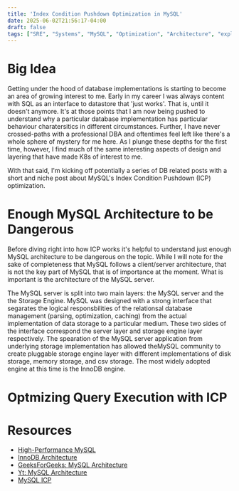 ```yaml
---
title: 'Index Condition Pushdown Optimization in MySQL'
date: 2025-06-02T21:56:17-04:00
draft: false
tags: ["SRE", "Systems", "MySQL", "Optimization", "Architecture", "explainer", "DBA", "Databases"]
---
```

# Big Idea

Getting under the hood of database implementations is starting to become an area of growing interest to me. Early in my career I was always content with SQL as an interface to datastore that 'just works'. That is, until it doesn't anymore. It's at those points that I am now being pushed to understand why a particular database implementation has particular behaviour charatersitics in different circumstances. Further, I have never crossed-paths with a professional DBA and oftentimes feel left like there's a whole sphere of mystery for me here. As I plunge these depths for the first time, however, I find much of the same interesting aspects of design and layering that have made K8s of interest to me. 

With that said, I'm kicking off potentially a series of DB related posts with a short and niche post about MySQL's Index Condition Pushdown (ICP) optimization.


# Enough MySQL Architecture to be Dangerous

Before diving right into how ICP works it's helpful to understand just enough MySQL architecture to be dangerous on the topic. While I will note for the sake of completeness that MySQL follows a client/server architecture, that is not the key part of MySQL that is of importance at the moment. What is important is the architecture of the MySQL server.

The MySQL server is split into two main layers: the MySQL server and the the Storage Engine. MySQL was designed with a strong interface that segarates the logical responsbilities of the relationsal database management (parsing, optimization, caching) from the actual implementation of data storage to a particular medium. These two sides of the interface correspond the server layer and storage engine layer respectively. The spearation of the MySQL server application from underlying storage implementation has allowed theMySQL community to create pluggable storage engine layer with different implementations of disk storage, memory storage, and csv storage. The most widely adopted engine at this time is the InnoDB engine. 


# Optmizing Query Execution with ICP



# Resources
- [High-Performance MySQL](https://www.oreilly.com/library/view/high-performance-mysql/9781449332471/ch01.html)
- [InnoDB Architecture](https://dev.mysql.com/doc/refman/8.4/en/innodb-architecture.html)
- [GeeksForGeeks: MySQL Architecture](https://www.geeksforgeeks.org/architecture-of-mysql/)
- [Yt: MySQL Architecture](https://www.youtube.com/watch?v=aKOaQfpW7to)
- [MySQL ICP](https://dev.mysql.com/doc/refman/8.4/en/index-condition-pushdown-optimization.html)
